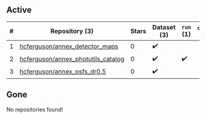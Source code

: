## Active
| # | Repository (3) | Stars | Dataset (3) | `run` (1) | `containers-run` |
| --- | --- | --- | --- | --- | --- |
| 1 | [hcferguson/annex_detector_maps](https://github.com/hcferguson/annex_detector_maps) | 0 | :heavy_check_mark: |  |  |
| 2 | [hcferguson/annex_photutils_catalog](https://github.com/hcferguson/annex_photutils_catalog) | 0 | :heavy_check_mark: | :heavy_check_mark: |  |
| 3 | [hcferguson/annex_psfs_dr0.5](https://github.com/hcferguson/annex_psfs_dr0.5) | 0 | :heavy_check_mark: |  |  |

## Gone
No repositories found!
